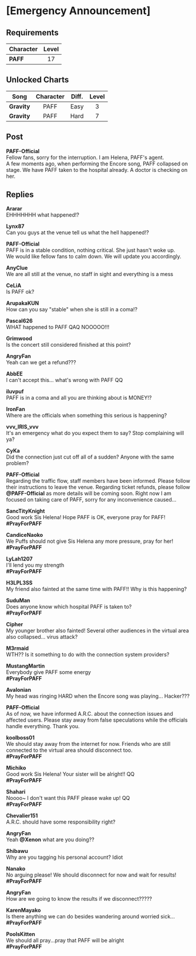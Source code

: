 # [Emergency Announcement]
## Requirements
|Character|Level|
|---------|:---:|
|**PAFF** | 17  |

## Unlocked Charts
|   Song    |Character|Diff.|Level|
|-----------|:-------:|:---:|:---:|
|**Gravity**|  PAFF   |Easy |  3  |
|**Gravity**|  PAFF   |Hard |  7  |

## Post
**PAFF-Official**<br>
Fellow fans, sorry for the interruption. I am Helena, PAFF's agent.<br>
A few moments ago, when performing the Encore song, PAFF collapsed on stage. We have PAFF taken to the hospital already. A doctor is checking on her. 
## Replies
**Ararar**<br>
EHHHHHHH what happened!?

**Lynx87**<br>
Can you guys at the venue tell us what the hell happened!?

**PAFF-Official**<br>
PAFF is in a stable condition, nothing critical. She just hasn't woke up.<br>
We would like fellow fans to calm down. We will update you accordingly. 

**AnyClue**<br>
We are all still at the venue, no staff in sight and everything is a mess

**CeLiA**<br>
Is PAFF ok?

**ArupakaKUN**<br>
How can you say "stable" when she is still in a coma!?

**Pascal626**<br>
WHAT happened to PAFF QAQ NOOOOO!!!

**Grimwood**<br>
Is the concert still considered finished at this point?

**AngryFan**<br>
Yeah can we get a refund???

**AbbEE**<br>
I can't accept this... what's wrong with PAFF QQ

**iluvpuf**<br>
PAFF is in a coma and all you are thinking about is MONEY!?

**IronFan**<br>
Where are the officials when something this serious is happening?

**vvv_IRIS_vvv**<br>
It's an emergency what do you expect them to say? Stop complaining will ya?

**CyKa**<br>
Did the connection just cut off all of a sudden? Anyone with the same problem?

**PAFF-Official**<br>
Regarding the traffic flow, staff members have been informed. Please follow their instructions to leave the venue. Regarding ticket refunds, please follow **@PAFF\-Official** as more details will be coming soon. Right now I am focused on taking care of PAFF, sorry for any inconvenience caused...

**SancTityKnight**<br>
Good work Sis Helena! Hope PAFF is OK, everyone pray for PAFF! <br>
**\#PrayForPAFF**

**CandiceNaoko**<br>
We Puffs should not give Sis Helena any more pressure, pray for her!<br>
**\#PrayForPAFF**

**LyLah1207**<br>
I'll lend you my strength<br>
**\#PrayForPAFF**

**H3LPL3SS**<br>
My friend also fainted at the same time with PAFF!! Why is this happening?

**SuduMan**<br>
Does anyone know which hospital PAFF is taken to?<br>
**\#PrayForPAFF**

**Cipher**<br>
My younger brother also fainted! Several other audiences in the virtual area also collapsed... virus attack?

**M3rmaid**<br>
WTH?? Is it something to do with the connection system providers?

**MustangMartin**<br>
Everybody give PAFF some energy<br>
**\#PrayForPAFF**

**Avalonian**<br>
My head was ringing HARD when the Encore song was playing... Hacker???

**PAFF-Official**<br>
As of now, we have informed A.R.C. about the connection issues and affected users. Please stay away from false speculations while the officials handle everything. Thank you.

**koolboss01**<br>
We should stay away from the internet for now. Friends who are still connected to the virtual area should disconnect too. <br>
**\#PrayForPAFF**

**Michiko**<br>
Good work Sis Helena! Your sister will be alright!! QQ<br>
**\#PrayForPAFF**

**Shahari**<br>
Noooo\~ I don't want this PAFF please wake up! QQ<br>
**\#PrayForPAFF**

**Chevalier151**<br>
A.R.C. should have some responsibility right?

**AngryFan**<br>
Yeah **@Xenon** what are you doing??

**Shibawu**<br>
Why are you tagging his personal account? Idiot

**Nanako**<br>
No arguing please! We should disconnect for now and wait for results!<br>
**\#PrayForPAFF**

**AngryFan**<br>
How are we going to know the results if we disconnect?????

**KarenMayako**<br>
Is there anything we can do besides wandering around worried sick...<br>
**\#PrayForPAFF**

**PoolsKitten**<br>
We should all pray...pray that PAFF will be alright<br>
**\#PrayForPAFF**


